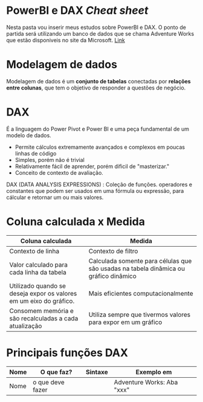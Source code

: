 # PowerBI e DAX *Cheat sheet*
<p> Nesta pasta vou inserir meus estudos sobre PowerBI e DAX. O ponto de partida será utilizando um banco de dados que se chama Adventure Works que estão disponiveis
	no site da Microsoft. <a href="https://www.microsoft.com/en-us/download/details.aspx?id=49502">Link</a></p>


# Modelagem de dados

Modelagem de dados é um **conjunto de tabelas** conectadas por **relações entre colunas**, que tem o objetivo de responder a questões de negócio.

# DAX 

É a linguagem do Power Pivot e Power BI  e uma peça fundamental de um modelo de dados.

 - Permite cálculos extremamente avançados e complexos em poucas linhas de código
 - Simples, porém não é trivial
 - Relativamente fácil de aprender, porém dificil de "masterizar."
 - Conceito de contexto de avaliação.

DAX (DATA ANALYSIS EXPRESSIONS) : Coleção de funções. operadores e constantes que podem ser usados em uma fórmula ou expressão, para cálcular e retornar um ou mais valores.

# Coluna calculada x Medida
| Coluna calculada | Medida |
|--|--|
|Contexto de linha  | Contexto de filtro |
|Valor calculado para cada linha da tabela  | Calculada somente para células que são usadas na tabela dinâmica ou gráfico dinâmico |
|Utilizado quando se deseja expor os valores em um eixo do gráfico.  | Mais eficientes computacionalmente |
|Consomem memória e são recalculadas a cada atualização | Utiliza sempre que tivermos valores para expor em um gráfico |

# Principais funções DAX
| Nome| O que faz? | Sintaxe | Exemplo em
|--|--|--|--|
|Nome | o que deve fazer | |Adventure Works: Aba "xxx"